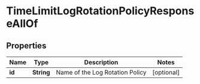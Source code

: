 

# TimeLimitLogRotationPolicyResponseAllOf


## Properties

| Name | Type | Description | Notes |
|------------ | ------------- | ------------- | -------------|
|**id** | **String** | Name of the Log Rotation Policy |  [optional] |



